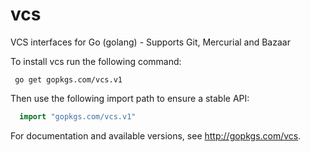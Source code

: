 vcs
===

VCS interfaces for Go (golang) - Supports Git, Mercurial and Bazaar

To install vcs run the following command:

```
 go get gopkgs.com/vcs.v1
```

Then use the following import path to ensure a stable API:

```go
  import "gopkgs.com/vcs.v1"
```

For documentation and available versions,
see http://gopkgs.com/vcs.
